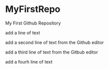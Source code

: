 # MyFirstRepo
My First Github Repository

add a line of text 

add a second line of text from the Github editor

add a third line of text from the Gitbub editor

add a fourh line of text
